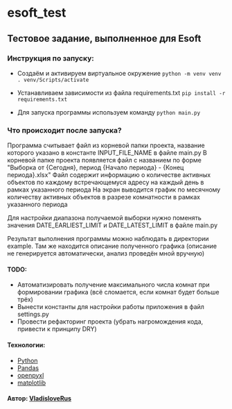 # esoft_test
## Тестовое задание, выполненное для Esoft

### Инструкция по запуску:

* Создаём и активируем виртуальное окружение
```python -m venv venv```
```. venv/Scripts/activate```

* Устанавливаем зависимости из файла requirements.txt
```pip install -r requirements.txt```

* Для запуска программы используем команду
```python main.py```

### Что происходит после запуска?

Программа считывает файл из корневой папки проекта, название которого указано в константе INPUT_FILE_NAME в файле main.py
В корневой папке проекта появляется файл с названием по форме "Выборка от {Сегодня}, период {Начало периода} - {Конец периода}.xlsx"
Файл содержит информацию о количестве активных объектов по каждому встречающемуся адресу на каждый день в рамках указанного периода
На экран выводится график по месячному количеству активных объектов в разрезе комнатности в рамках указанного периода


Для настройки диапазона получаемой выборки нужно поменять значения DATE_EARLIEST_LIMIT и DATE_LATEST_LIMIT в файле main.py

Результат выполнения программы можно наблюдать в директории example. Там же находится описание полученного графика (описание не генерируется автоматически, анализ проведён мной вручную)

#### TODO:
* Автоматизировать получение максимального числа комнат при формировании графика (всё сломается, если комнат будет больше трёх)
* Вынести константы для настройки работы приложения в файл settings.py
* Провести рефакторинг проекта (убрать нагромождения кода, привести к принципу DRY)

#### Технологии:
* [Python](https://www.python.org/ "https://www.python.org/")
* [Pandas](https://pandas.pydata.org/ "https://pandas.pydata.org/")
* [openpyxl](https://openpyxl.readthedocs.io/ "https://openpyxl.readthedocs.io/")
* [matplotlib](https://matplotlib.org/ "https://matplotlib.org/")

#### Автор: [VladisloveRus](https://github.com/VladisloveRus "https://github.com/VladisloveRus")